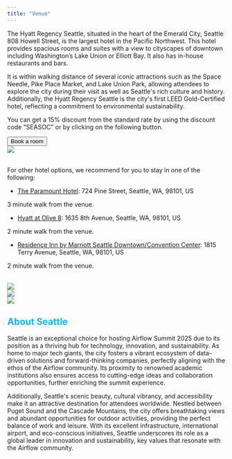 ```yaml
---
title: "Venue"
---
```


<div class="container">
  <div class="row">
    <div class="col-lg-6">
      
<p>The Hyatt Regency Seattle, situated in the heart of the Emerald City, Seattle 808 Howell Street, is the largest hotel in the Pacific Northwest. This hotel provides spacious rooms and suites with a view to cityscapes of downtown including Washington’s Lake Union or Elliott Bay. It also has in-house restaurants and bars.
</p>

<p>It is within walking distance of several iconic attractions such as the Space Needle, Pike Place Market, and Lake Union Park, allowing attendees to explore the city during their visit as well as Seattle's rich culture and history. Additionally, the Hyatt Regency Seattle is the city's first LEED Gold-Certified hotel, reflecting a commitment to environmental sustainability.<p>

<p>You can get a 15% discount from the standard rate by using the discount code "SEASOC" or by clicking on the following button.</p>

<a href="https://www.hyatt.com/shop/rooms/sears?checkinDate=2025-10-06&checkoutDate=2025-10-09&rooms=1&adults=1&kids=0&offercode=SEASOC&accessibilityCheck=false" target="_blank">
  <button class="btn mb-4 btn-rounded btn-primary hero-button mx-auto d-block">Book a room</button>
</a>

</div>


<div class="col-lg-6">
  <img src="/images/venue/hyatt-seattle.jpg" class="img-fluid">
</div>
</div>
<br>
</div>


For other hotel options, we recommend for you to stay in one of the following:
* <a href="https://www.guestreservations.com/the-paramount-hotel/booking?utm_source=google&utm_medium=cpc&utm_campaign=988696232&gad_source=1&gad_campaignid=988696232&gbraid=0AAAAADiMQMbSDY6Tdv01RRTXoqq5eMSN1&gclid=Cj0KCQjwqebEBhD9ARIsAFZMbfw0MNRjeUJ5h49H_BF-CgcdChzkQuPVfBYZFuZhZkFK7XF4C222UEYaApztEALw_wcB" target="_blank">The Paramount Hotel</a>: 724 Pine Street, Seattle, WA, 98101, US

3 minute walk from the venue.


* <a href="https://www.guestreservations.com/hyatt-at-olive-8/booking?utm_source=google&utm_medium=cpc&utm_campaign=989756590&gad_source=1&gad_campaignid=989756590&gbraid=0AAAAADiMQMbZyttb-eA19Vi655Mw2uJv_&gclid=Cj0KCQjwqebEBhD9ARIsAFZMbfw7pYY8UR-_149X1WFImTpvdPklfu1oRIXyOiQ_ZzfA1DiuFRvprXYaAuJpEALw_wcB" target="_blank">Hyatt at Olive 8</a>:
1635 8th Avenue, Seattle, WA, 98101, US

2 minute walk from the venue.

* <a href="https://www.guestreservations.com/residence-inn-by-marriott-seattle-downtownconvention-center/booking?utm_source=google&utm_medium=cpc&utm_campaign=16981602887&gad_source=1&gad_campaignid=16981602887&gbraid=0AAAAADiMQMaZDwsUYprysLv9aQkEq9DZv&gclid=Cj0KCQjwqebEBhD9ARIsAFZMbfwlCUitC-R0jSQZrYWif9sFOJKWBCittOYAftxRHvehsFbLbirW534aAiImEALw_wcB" target="_blank">Residence Inn by Marriott Seattle Downtown/Convention Center</a>:
1815 Terry Avenue, Seattle, WA, 98101, US 

2 minute walk from the venue. 

<br>

<div class="container text-center">
  <div class="row">
    <div class="col">
      <img src="/images/venue/seattle-1.jpg" class="img-fluid">
    </div>
    <div class="col">
      <img src="/images/venue/seattle-2.jpg" class="img-fluid">
    </div>
    <div class="col">
      <img src="/images/venue/seattle-3.jpg" class="img-fluid">
    </div>
  </div>
</div>


<div class="container">
  <div class=" row align-items-center mt-4">
   
<h2 style="color: #0eb6ff">About Seattle</h2>
      
<p class="mt-3">Seattle is an exceptional choice for hosting Airflow Summit 2025 due to its position as a thriving hub for technology, innovation, and sustainability. As home to major tech giants, the city fosters a vibrant ecosystem of data-driven solutions and forward-thinking companies, perfectly aligning with the ethos of the Airflow community. Its proximity to renowned academic institutions also ensures access to cutting-edge ideas and collaboration opportunities, further enriching the summit experience.</p>

<p>Additionally, Seattle's scenic beauty, cultural vibrancy, and accessibility make it an attractive destination for attendees worldwide. Nestled between Puget Sound and the Cascade Mountains, the city offers breathtaking views and abundant opportunities for outdoor activities, providing the perfect balance of work and leisure. With its excellent infrastructure, international airport, and eco-conscious initiatives, Seattle underscores its role as a global leader in innovation and sustainability, key values that resonate with the Airflow community.</p>
</div>
</div>

